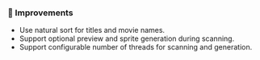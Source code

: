 ### 🎨 Improvements
* Use natural sort for titles and movie names.
* Support optional preview and sprite generation during scanning.
* Support configurable number of threads for scanning and generation.
